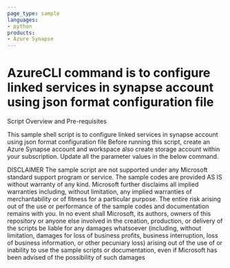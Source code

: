 ```yaml
---
page_type: sample
languages:
- python
products:
- Azure Synapse
---
```


# AzureCLI command is to configure linked services in synapse account using json format configuration file

Script Overview and Pre-requisites

This sample shell script is to configure linked services in synapse account using json format configuration file
Before running this script, create an Azure Synapse account and workspace also create storage account within your subscription.
Update all the parameter values in the below command.

DISCLAIMER
The sample script are not supported under any Microsoft standard support program or service. The sample codes are provided AS IS without warranty of any kind. Microsoft further disclaims all implied warranties including, without limitation, any implied warranties of merchantability or of fitness for a particular purpose. The entire risk arising out of the use or performance of the sample codes and documentation remains with you. In no event shall Microsoft, its authors, owners of this repository or anyone else involved in the creation, production, or delivery of the scripts be liable for any damages whatsoever (including, without limitation, damages for loss of business profits, business interruption, loss of business information, or other pecuniary loss) arising out of the use of or inability to use the sample scripts or documentation, even if Microsoft has been advised of the possibility of such damages
